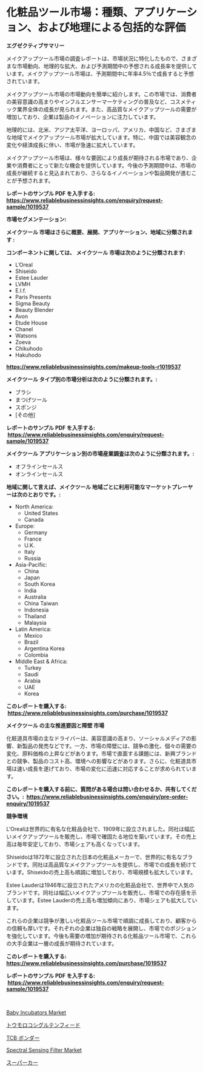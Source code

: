 <p><h1>化粧品ツール市場：種類、アプリケーション、および地理による包括的な評価</h1></p><p><strong>エグゼクティブサマリー</strong></p>
<p><p>メイクアップツール市場の調査レポートは、市場状況に特化したもので、さまざまな市場動向、地理的な拡大、および予測期間中の予想される成長率を提供しています。メイクアップツール市場は、予測期間中に年率4.5％で成長すると予想されています。</p><p>メイクアップツール市場の市場動向を簡単に紹介します。この市場では、消費者の美容意識の高まりやインフルエンサーマーケティングの普及など、コスメティック業界全体の成長が見られます。また、高品質なメイクアップツールの需要が増加しており、企業は製品のイノベーションに注力しています。</p><p>地理的には、北米、アジア太平洋、ヨーロッパ、アメリカ、中国など、さまざまな地域でメイクアップツール市場が拡大しています。特に、中国では美容観念の変化や経済成長に伴い、市場が急速に拡大しています。</p><p>メイクアップツール市場は、様々な要因により成長が期待される市場であり、企業や消費者にとって新たな機会を提供しています。今後の予測期間中は、市場の成長が継続すると見込まれており、さらなるイノベーションや製品開発が進むことが予想されます。</p></p>
<p><strong>レポートのサンプル PDF を入手する: <a href="https://www.reliablebusinessinsights.com/enquiry/request-sample/1019537">https://www.reliablebusinessinsights.com/enquiry/request-sample/1019537</a></strong></p>
<p><strong>市場セグメンテーション:</strong></p>
<p><strong> メイクツール 市場はさらに概要、展開、アプリケーション、地域に分類されます :</strong></p>
<p><strong>コンポーネントに関しては、 メイクツール 市場は次のように分類されます: &nbsp;</strong></p>
<p><ul><li>L’Oreal</li><li>Shiseido</li><li>Estee Lauder</li><li>LVMH</li><li>E.l.f.</li><li>Paris Presents</li><li>Sigma Beauty</li><li>Beauty Blender</li><li>Avon</li><li>Etude House</li><li>Chanel</li><li>Watsons</li><li>Zoeva</li><li>Chikuhodo</li><li>Hakuhodo</li></ul></p>
<p><strong><a href="https://www.reliablebusinessinsights.com/makeup-tools-r1019537">https://www.reliablebusinessinsights.com/makeup-tools-r1019537</a></strong></p>
<p><strong> メイクツール タイプ別の市場分析は次のように分類されます。:</strong></p>
<p><ul><li>ブラシ</li><li>まつげツール</li><li>スポンジ</li><li>[その他]</li></ul></p>
<p><strong>レポートのサンプル PDF を入手する: &nbsp;<a href="https://www.reliablebusinessinsights.com/enquiry/request-sample/1019537">https://www.reliablebusinessinsights.com/enquiry/request-sample/1019537</a></strong></p>
<p><strong> メイクツール アプリケーション別の市場産業調査は次のように分類されます。:</strong></p>
<p><ul><li>オフラインセールス</li><li>オンラインセールス</li></ul></p>
<p><strong>地域に関して言えば、メイクツール 地域ごとに利用可能なマーケットプレーヤーは次のとおりです。:</strong></p>
<p><ul>
    <li>
        North America:
        <ul>
            <li>United States</li>
            <li>Canada</li>
        </ul>
    </li>
    <li>
        Europe:
        <ul>
            <li>Germany</li>
            <li>France</li>
            <li>U.K.</li>
            <li>Italy</li>
            <li>Russia</li>
        </ul>
    </li>
    <li>
        Asia-Pacific:
        <ul>
            <li>China</li>
            <li>Japan</li>
            <li>South Korea</li>
            <li>India</li>
            <li>Australia</li>
            <li>China Taiwan</li>
            <li>Indonesia</li>
            <li>Thailand</li>
            <li>Malaysia</li>
        </ul>
    </li>
    <li>
        Latin America:
        <ul>
            <li>Mexico</li>
            <li>Brazil</li>
            <li>Argentina Korea</li>
            <li>Colombia</li>
        </ul>
    </li>
    <li>
        Middle East & Africa:
        <ul>
            <li>Turkey</li>
            <li>Saudi</li>
            <li>Arabia</li>
            <li>UAE</li>
            <li>Korea</li>
        </ul>
    </li>
    </ul></p>
<p><strong>このレポートを購入する: &nbsp;<a href="https://www.reliablebusinessinsights.com/purchase/1019537">https://www.reliablebusinessinsights.com/purchase/1019537</a></strong></p>
<p><strong>メイクツール の主な推進要因と障壁 市場</strong></p>
<p><p>化粧道具市場の主なドライバーは、美容意識の高まり、ソーシャルメディアの影響、新製品の発売などです。一方、市場の障壁には、競争の激化、個々の需要の変化、原料価格の上昇などがあります。市場で直面する課題には、新興ブランドとの競争、製品のコスト高、環境への影響などがあります。さらに、化粧道具市場は速い成長を遂げており、市場の変化に迅速に対応することが求められています。</p></p>
<p><strong>このレポートを購入する前に、質問がある場合は問い合わせるか、共有してください。:&nbsp; <a href="https://www.reliablebusinessinsights.com/enquiry/pre-order-enquiry/1019537">https://www.reliablebusinessinsights.com/enquiry/pre-order-enquiry/1019537</a></strong></p>
<p><strong>競争環境</strong></p>
<p><p>L'Orealは世界的に有名な化粧品会社で、1909年に設立されました。同社は幅広いメイクアップツールを販売し、市場で確固たる地位を築いています。その売上高は毎年安定しており、市場シェアも高くなっています。</p><p>Shiseidoは1872年に設立された日本の化粧品メーカーで、世界的に有名なブランドです。同社は高品質なメイクアップツールを提供し、市場での成長を続けています。Shiseidoの売上高も順調に増加しており、市場規模も拡大しています。</p><p>Estee Lauderは1946年に設立されたアメリカの化粧品会社で、世界中で人気のブランドです。同社は幅広いメイクアップツールを販売し、市場での存在感を示しています。Estee Lauderの売上高も増加傾向にあり、市場シェアも拡大しています。</p><p>これらの企業は競争が激しい化粧品ツール市場で順調に成長しており、顧客からの信頼も厚いです。それぞれの企業は独自の戦略を展開し、市場でのポジションを強化しています。今後も需要の増加が期待される化粧品ツール市場で、これらの大手企業は一層の成長が期待されています。</p></p>
<p><strong>このレポートを購入する: &nbsp; <a href="https://www.reliablebusinessinsights.com/purchase/1019537">https://www.reliablebusinessinsights.com/purchase/1019537</a></strong></p>
<p><strong>レポートのサンプル PDF を入手する: &nbsp;<a href="https://www.reliablebusinessinsights.com/enquiry/request-sample/1019537">https://www.reliablebusinessinsights.com/enquiry/request-sample/1019537</a></strong><strong></strong></p>
<p>&nbsp;</p>
<p><p><a href="https://github.com/SheilaBruen2023/Market-Research-Report-List-1/blob/main/baby-incubators-market.md">Baby Incubators Market</a></p><p><a href="https://medium.com/@reyeshowell655/%E3%83%88%E3%82%A6%E3%83%A2%E3%83%AD%E3%82%B3%E3%82%B7%E3%82%B0%E3%83%AB%E3%83%86%E3%83%B3%E9%A3%BC%E6%96%99%E5%B8%82%E5%A0%B4%E3%81%AE%E8%A6%8F%E6%A8%A1-cagr-%E3%83%88%E3%83%AC%E3%83%B3%E3%83%892024%E5%B9%B4-2030%E5%B9%B4-9164f0f95677">トウモロコシグルテンフィード</a></p><p><a href="https://github.com/TerrellConn/Market-Research-Report-List-1/blob/main/761916580030.md">TCB ボンダー</a></p><p><a href="https://github.com/arionmp/Market-Research-Report-List-3/blob/main/spectral-sensing-filter-market.md">Spectral Sensing Filter Market</a></p><p><a href="https://github.com/schmahlson/Market-Research-Report-List-1/blob/main/567615980029.md">スーパーカー</a></p></p>
